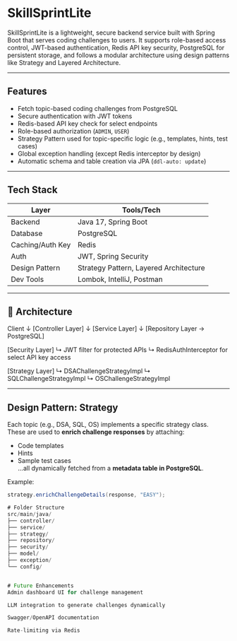 # SkillSprintLite

SkillSprintLite is a lightweight, secure backend service built with Spring Boot that serves coding challenges to users. It supports role-based access control, JWT-based authentication, Redis API key security, PostgreSQL for persistent storage, and follows a modular architecture using design patterns like Strategy and Layered Architecture.

---

## Features

- Fetch topic-based coding challenges from PostgreSQL
- Secure authentication with JWT tokens
- Redis-based API key check for select endpoints
- Role-based authorization (`ADMIN`, `USER`)
- Strategy Pattern used for topic-specific logic (e.g., templates, hints, test cases)
- Global exception handling (except Redis interceptor by design)
- Automatic schema and table creation via JPA (`ddl-auto: update`)

---

## Tech Stack

| Layer            | Tools/Tech                          |
|------------------|-------------------------------------|
| Backend          | Java 17, Spring Boot                |
| Database         | PostgreSQL                         |
| Caching/Auth Key | Redis                              |
| Auth             | JWT, Spring Security                |
| Design Pattern   | Strategy Pattern, Layered Architecture |
| Dev Tools        | Lombok, IntelliJ, Postman           |

---

## 🧱 Architecture

Client
↓
[Controller Layer]
↓
[Service Layer]
↓
[Repository Layer → PostgreSQL]

[Security Layer]
↳ JWT filter for protected APIs
↳ RedisAuthInterceptor for select API key access

[Strategy Layer]
↳ DSAChallengeStrategyImpl
↳ SQLChallengeStrategyImpl
↳ OSChallengeStrategyImpl

---

## Design Pattern: Strategy

Each topic (e.g., DSA, SQL, OS) implements a specific strategy class.  
These are used to **enrich challenge responses** by attaching:
- Code templates
- Hints
- Sample test cases  
...all dynamically fetched from a **metadata table in PostgreSQL**.

Example:
```java
strategy.enrichChallengeDetails(response, "EASY");

# Folder Structure
src/main/java/
├── controller/
├── service/
├── strategy/
├── repository/
├── security/
├── model/
├── exception/
└── config/


# Future Enhancements
Admin dashboard UI for challenge management

LLM integration to generate challenges dynamically

Swagger/OpenAPI documentation

Rate-limiting via Redis
